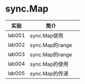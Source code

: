 # sync.Map

|实验|简介| |
|---|---|---|
|lab001|sync.Map使用| |
|lab002|sync.Map的range| |
|lab003|sync.Map的range| |
|lab004|sync.Map的使用| |
|lab005|sync.Map的传递| |